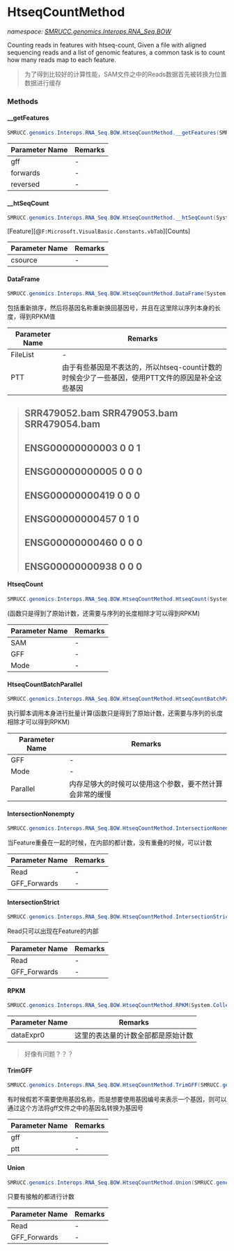 ﻿# HtseqCountMethod
_namespace: [SMRUCC.genomics.Interops.RNA_Seq.BOW](./index.md)_

Counting reads in features with htseq-count, Given a file with aligned sequencing reads and a list of genomic features, a common task is to count how many reads map 
 to each feature.

> 为了得到比较好的计算性能，SAM文件之中的Reads数据首先被转换为位置数据进行缓存


### Methods

#### __getFeatures
```csharp
SMRUCC.genomics.Interops.RNA_Seq.BOW.HtseqCountMethod.__getFeatures(SMRUCC.genomics.Assembly.NCBI.GenBank.TabularFormat.GFF,SMRUCC.genomics.Assembly.NCBI.GenBank.TabularFormat.Feature[]@,SMRUCC.genomics.Assembly.NCBI.GenBank.TabularFormat.Feature[]@,SMRUCC.genomics.Assembly.NCBI.GenBank.TabularFormat.FeatureKeys.Features)
```


|Parameter Name|Remarks|
|--------------|-------|
|gff|-|
|forwards|-|
|reversed|-|


#### __htSeqCount
```csharp
SMRUCC.genomics.Interops.RNA_Seq.BOW.HtseqCountMethod.__htSeqCount(System.Collections.Generic.IEnumerable{SMRUCC.genomics.Assembly.NCBI.GenBank.TabularFormat.Feature[]},SMRUCC.genomics.Assembly.NCBI.GenBank.TabularFormat.Feature[],SMRUCC.genomics.Assembly.NCBI.GenBank.TabularFormat.Feature[])
```
[Feature][@``F:Microsoft.VisualBasic.Constants.vbTab``][Counts]

|Parameter Name|Remarks|
|--------------|-------|
|csource|-|


#### DataFrame
```csharp
SMRUCC.genomics.Interops.RNA_Seq.BOW.HtseqCountMethod.DataFrame(System.Collections.Generic.IEnumerable{System.String},SMRUCC.genomics.Assembly.NCBI.GenBank.TabularFormat.PTT,System.Boolean)
```
包括重新排序，然后将基因名称重新换回基因号，并且在这里除以序列本身的长度，得到RPKM值

|Parameter Name|Remarks|
|--------------|-------|
|FileList|-|
|PTT|由于有些基因是不表达的，所以htseq-count计数的时候会少了一些基因，使用PTT文件的原因是补全这些基因|

> 
>  ##                 SRR479052.bam SRR479053.bam SRR479054.bam
>  ## ENSG00000000003      0             0              1
>  ## ENSG00000000005      0             0              0
>  ## ENSG00000000419      0             0              0
>  ## ENSG00000000457      0             1              0
>  ## ENSG00000000460      0             0              0
>  ## ENSG00000000938      0             0              0
>  

#### HtseqCount
```csharp
SMRUCC.genomics.Interops.RNA_Seq.BOW.HtseqCountMethod.HtseqCount(System.String,System.String,System.String,System.Boolean,SMRUCC.genomics.Assembly.NCBI.GenBank.TabularFormat.FeatureKeys.Features)
```
(函数只是得到了原始计数，还需要与序列的长度相除才可以得到RPKM)

|Parameter Name|Remarks|
|--------------|-------|
|SAM|-|
|GFF|-|
|Mode|-|


#### HtseqCountBatchParallel
```csharp
SMRUCC.genomics.Interops.RNA_Seq.BOW.HtseqCountMethod.HtseqCountBatchParallel(System.String,System.String,System.String,System.String,System.Boolean,System.Boolean)
```
执行脚本调用本身进行批量计算(函数只是得到了原始计数，还需要与序列的长度相除才可以得到RPKM)

|Parameter Name|Remarks|
|--------------|-------|
|GFF|-|
|Mode|-|
|Parallel|内存足够大的时候可以使用这个参数，要不然计算会非常的缓慢|


#### IntersectionNonempty
```csharp
SMRUCC.genomics.Interops.RNA_Seq.BOW.HtseqCountMethod.IntersectionNonempty(SMRUCC.genomics.SequenceModel.SAM.AlignmentReads,SMRUCC.genomics.Assembly.NCBI.GenBank.TabularFormat.Feature[],SMRUCC.genomics.Assembly.NCBI.GenBank.TabularFormat.Feature[])
```
当Feature重叠在一起的时候，在内部的都计数，没有重叠的时候，可以计数

|Parameter Name|Remarks|
|--------------|-------|
|Read|-|
|GFF_Forwards|-|


#### IntersectionStrict
```csharp
SMRUCC.genomics.Interops.RNA_Seq.BOW.HtseqCountMethod.IntersectionStrict(SMRUCC.genomics.SequenceModel.SAM.AlignmentReads,SMRUCC.genomics.Assembly.NCBI.GenBank.TabularFormat.Feature[],SMRUCC.genomics.Assembly.NCBI.GenBank.TabularFormat.Feature[])
```
Read只可以出现在Feature的内部

|Parameter Name|Remarks|
|--------------|-------|
|Read|-|
|GFF_Forwards|-|


#### RPKM
```csharp
SMRUCC.genomics.Interops.RNA_Seq.BOW.HtseqCountMethod.RPKM(System.Collections.Generic.IEnumerable{SMRUCC.genomics.Interops.RNA_Seq.BOW.HtseqCountMethod.CountResult},SMRUCC.genomics.Assembly.NCBI.GenBank.TabularFormat.GFF)
```


|Parameter Name|Remarks|
|--------------|-------|
|dataExpr0|这里的表达量的计数全部都是原始计数|

> 好像有问题？？？

#### TrimGFF
```csharp
SMRUCC.genomics.Interops.RNA_Seq.BOW.HtseqCountMethod.TrimGFF(SMRUCC.genomics.Assembly.NCBI.GenBank.TabularFormat.GFF,SMRUCC.genomics.Assembly.NCBI.GenBank.TabularFormat.PTT)
```
有时候假若不需要使用基因名称，而是想要使用基因编号来表示一个基因，则可以通过这个方法将gff文件之中的基因名转换为基因号

|Parameter Name|Remarks|
|--------------|-------|
|gff|-|
|ptt|-|


#### Union
```csharp
SMRUCC.genomics.Interops.RNA_Seq.BOW.HtseqCountMethod.Union(SMRUCC.genomics.SequenceModel.SAM.AlignmentReads,SMRUCC.genomics.Assembly.NCBI.GenBank.TabularFormat.Feature[],SMRUCC.genomics.Assembly.NCBI.GenBank.TabularFormat.Feature[])
```
只要有接触的都进行计数

|Parameter Name|Remarks|
|--------------|-------|
|Read|-|
|GFF_Forwards|-|




